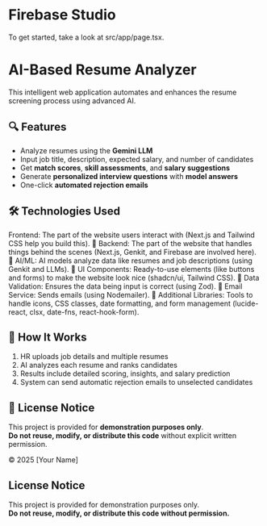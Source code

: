 # Firebase Studio

To get started, take a look at src/app/page.tsx.
# AI-Based Resume Analyzer

This intelligent web application automates and enhances the resume screening process using advanced AI.

## 🔍 Features

- Analyze resumes using the **Gemini LLM**
- Input job title, description, expected salary, and number of candidates
- Get **match scores**, **skill assessments**, and **salary suggestions**
- Generate **personalized interview questions** with **model answers**
- One-click **automated rejection emails**

## 🛠 Technologies Used

Frontend: The part of the website users interact with (Next.js and Tailwind CSS help
you build this).
 Backend: The part of the website that handles things behind the scenes (Next.js,
Genkit, and Firebase are involved here).
 AI/ML: AI models analyze data like resumes and job descriptions (using Genkit and
LLMs).
 UI Components: Ready-to-use elements (like buttons and forms) to make the website
look nice (shadcn/ui, Tailwind CSS).
 Data Validation: Ensures the data being input is correct (using Zod).
 Email Service: Sends emails (using Nodemailer).
 Additional Libraries: Tools to handle icons, CSS classes, date formatting, and form
management (lucide-react, clsx, date-fns, react-hook-form).

## 🚀 How It Works

1. HR uploads job details and multiple resumes
2. AI analyzes each resume and ranks candidates
3. Results include detailed scoring, insights, and salary prediction
4. System can send automatic rejection emails to unselected candidates




## 📜 License Notice

This project is provided for **demonstration purposes only**.  
**Do not reuse, modify, or distribute this code** without explicit written permission.

© 2025 [Your Name]


## License Notice

This project is provided for demonstration purposes only.  
**Do not reuse, modify, or distribute this code without permission.**

